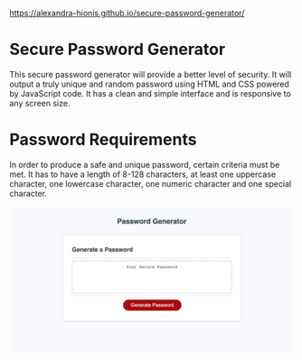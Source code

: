 https://alexandra-hionis.github.io/secure-password-generator/
# Secure Password Generator
This secure password generator will provide a better level of security. It will output a truly unique and random password using HTML and CSS powered by JavaScript code. It has a clean and simple interface and is responsive to any screen size.

# Password Requirements
In order to produce a safe and unique password, certain criteria must be met. It has to have a length of 8-128 characters, at least one uppercase character, one lowercase character, one numeric character and one special character. 

![password-generator](password-generator.png)
